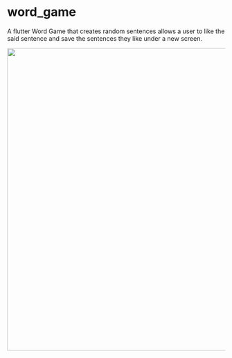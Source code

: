 # word_game

A flutter Word Game that creates random sentences allows a user to like the said sentence and save the sentences they like under a new screen.

<img height="700" src="https://github.com/OdongoWaga/Word-Game/blob/master/assets/Aug-22-2019%2014-41-29.gif" />


